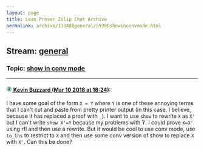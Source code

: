 ```yaml
---
layout: page
title: Lean Prover Zulip Chat Archive 
permalink: archive/113488general/59380showinconvmode.html
---
```


## Stream: [general](index.html)
### Topic: [show in conv mode](59380showinconvmode.html)

---

#### [![Click to go to Zulip](../../assets/img/zulip2.png) Kevin Buzzard (Mar 10 2018 at 18:24)](https://leanprover.zulipchat.com/#narrow/stream/113488-general/topic/show%20in%20conv%20mode/near/123540735):
I have some goal of the form `X = Y` where `Y` is one of these annoying terms that I can't cut and paste from pretty printer output (in this case, I believe, because it has replaced a proof with `_`). I want to use `show` to rewrite `X` as `X'` but I can't write `show X'=Y` because my problems with Y. I could prove `X=X'` using rfl and then use a rewrite. But it would be cool to use conv mode, use `to_lhs` to restrict to `X` and then use some conv version of show to replace `X` with `X'`. Can this be done?

